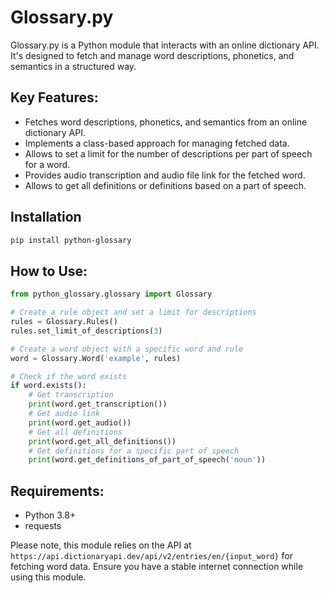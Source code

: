 # Glossary.py

Glossary.py is a Python module that interacts with an online dictionary API. It's designed to fetch and manage word descriptions, phonetics, and semantics in a structured way.

## Key Features:

- Fetches word descriptions, phonetics, and semantics from an online dictionary API.
- Implements a class-based approach for managing fetched data.
- Allows to set a limit for the number of descriptions per part of speech for a word.
- Provides audio transcription and audio file link for the fetched word.
- Allows to get all definitions or definitions based on a part of speech.

## Installation
```bash
pip install python-glossary
```

## How to Use:

```python
from python_glossary.glossary import Glossary

# Create a rule object and set a limit for descriptions
rules = Glossary.Rules()
rules.set_limit_of_descriptions(3)

# Create a word object with a specific word and rule
word = Glossary.Word('example', rules)

# Check if the word exists
if word.exists():
    # Get transcription
    print(word.get_transcription())
    # Get audio link
    print(word.get_audio())
    # Get all definitions
    print(word.get_all_definitions())
    # Get definitions for a specific part of speech
    print(word.get_definitions_of_part_of_speech('noun'))

```

## Requirements:

- Python 3.8+
- requests 

Please note, this module relies on the API at `https://api.dictionaryapi.dev/api/v2/entries/en/{input_word}` for fetching word data. Ensure you have a stable internet connection while using this module.

